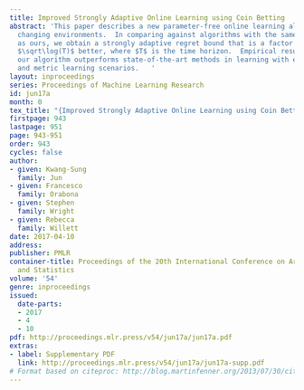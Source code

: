 ```yaml
---
title: Improved Strongly Adaptive Online Learning using Coin Betting
abstract: 'This paper describes a new parameter-free online learning algorithm for
  changing environments.  In comparing against algorithms with the same time complexity
  as ours, we obtain a strongly adaptive regret bound that is a factor of at least
  $\sqrt\log(T)$ better, where $T$ is the time horizon.  Empirical results show that
  our algorithm outperforms state-of-the-art methods in learning with expert advice
  and metric learning scenarios.   '
layout: inproceedings
series: Proceedings of Machine Learning Research
id: jun17a
month: 0
tex_title: "{Improved Strongly Adaptive Online Learning using Coin Betting}"
firstpage: 943
lastpage: 951
page: 943-951
order: 943
cycles: false
author:
- given: Kwang-Sung
  family: Jun
- given: Francesco
  family: Orabona
- given: Stephen
  family: Wright
- given: Rebecca
  family: Willett
date: 2017-04-10
address: 
publisher: PMLR
container-title: Proceedings of the 20th International Conference on Artificial Intelligence
  and Statistics
volume: '54'
genre: inproceedings
issued:
  date-parts:
  - 2017
  - 4
  - 10
pdf: http://proceedings.mlr.press/v54/jun17a/jun17a.pdf
extras:
- label: Supplementary PDF
  link: http://proceedings.mlr.press/v54/jun17a/jun17a-supp.pdf
# Format based on citeproc: http://blog.martinfenner.org/2013/07/30/citeproc-yaml-for-bibliographies/
---
```

